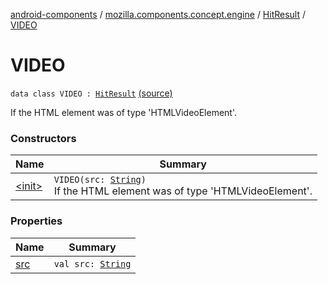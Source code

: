 [android-components](../../../index.md) / [mozilla.components.concept.engine](../../index.md) / [HitResult](../index.md) / [VIDEO](./index.md)

# VIDEO

`data class VIDEO : `[`HitResult`](../index.md) [(source)](https://github.com/mozilla-mobile/android-components/blob/master/components/concept/engine/src/main/java/mozilla/components/concept/engine/HitResult.kt#L26)

If the HTML element was of type 'HTMLVideoElement'.

### Constructors

| Name | Summary |
|---|---|
| [&lt;init&gt;](-init-.md) | `VIDEO(src: `[`String`](https://kotlinlang.org/api/latest/jvm/stdlib/kotlin/-string/index.html)`)`<br>If the HTML element was of type 'HTMLVideoElement'. |

### Properties

| Name | Summary |
|---|---|
| [src](src.md) | `val src: `[`String`](https://kotlinlang.org/api/latest/jvm/stdlib/kotlin/-string/index.html) |
